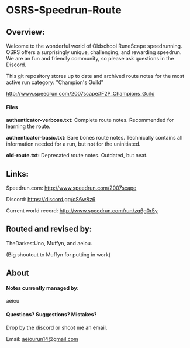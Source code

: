 # OSRS-Speedrun-Route

## Overview:

Welcome to the wonderful world of Oldschool RuneScape speedrunning. OSRS offers a surprisingly unique, challenging, and rewarding speedrun. We are an fun and friendly community, so please ask questions in the Discord.

This git repository stores up to date and archived route notes for the most active run category: "Champion's Guild"

http://www.speedrun.com/2007scape#F2P_Champions_Guild

#### Files

**authenticator-verbose.txt:** Complete route notes. Recommended for learning the route.

**authenticator-basic.txt:** Bare bones route notes. Technically contains all information needed for a run, but not for the uninitiated.

 **old-route.txt:** Deprecated route notes. Outdated, but neat.


## Links:

Speedrun.com: http://www.speedrun.com/2007scape

Discord: https://discord.gg/cS6w8z6

Current world record: http://www.speedrun.com/run/zq6g0r5y


## Routed and revised by:

TheDarkestUno, Muffyn, and aeiou.

(Big shoutout to Muffyn for putting in work)

## About

#### Notes currently managed by:

aeiou

#### Questions? Suggestions? Mistakes?

Drop by the discord or shoot me an email.

Email: aeiourun14@gmail.com
